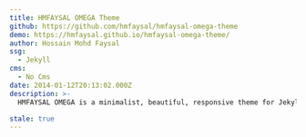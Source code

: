 ```yaml
---
title: HMFAYSAL OMEGA Theme
github: https://github.com/hmfaysal/hmfaysal-omega-theme
demo: https://hmfaysal.github.io/hmfaysal-omega-theme/
author: Hossain Mohd Faysal
ssg:
  - Jekyll
cms:
  - No Cms
date: 2014-01-12T20:13:02.000Z
description: >-
  HMFAYSAL OMEGA is a minimalist, beautiful, responsive theme for Jekyll designed for writers who want their content to take front and center.

stale: true
---
```

